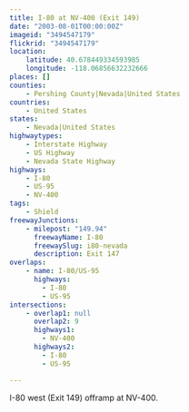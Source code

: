 ```yaml
---
title: I-80 at NV-400 (Exit 149)
date: "2003-08-01T00:00:00Z"
imageid: "3494547179"
flickrid: "3494547179"
location:
    latitude: 40.678449334593985
    longitude: -118.06856632232666
places: []
counties:
    - Pershing County|Nevada|United States
countries:
    - United States
states:
    - Nevada|United States
highwaytypes:
    - Interstate Highway
    - US Highway
    - Nevada State Highway
highways:
    - I-80
    - US-95
    - NV-400
tags:
    - Shield
freewayJunctions:
    - milepost: "149.94"
      freewayName: I-80
      freewaySlug: i80-nevada
      description: Exit 147
overlaps:
    - name: I-80/US-95
      highways:
        - I-80
        - US-95
intersections:
    - overlap1: null
      overlap2: 9
      highways1:
        - NV-400
      highways2:
        - I-80
        - US-95

---
```

I-80 west (Exit 149) offramp at NV-400.